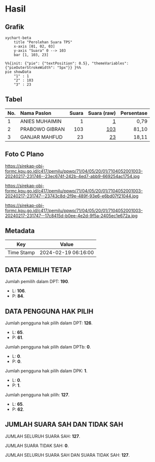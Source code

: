 # Hasil

## Grafik

```mermaid
xychart-beta
    title "Perolehan Suara TPS"
    x-axis [01, 02, 03]
    y-axis "Suara" 0 --> 103
    bar [1, 103, 23]
```

```mermaid
%%{init: {"pie": {"textPosition": 0.5}, "themeVariables": {"pieOuterStrokeWidth": "5px"}} }%%
pie showData
    "1" : 1
    "2" : 103
    "3" : 23
```

## Tabel

| No. | Nama Paslon    | Suara | Suara (raw) | Persentase |
|:--- |:-------------- | -----:| -----------:| ----------:|
| 1   | ANIES MUHAIMIN | 1     | [1][p-1]    | 0,79       |
| 2   | PRABOWO GIBRAN | 103   | [103][p-2]  | 81,10      |
| 3   | GANJAR MAHFUD  | 23    | [23][p-3]   | 18,11      |


[p-1]: https://github.com/gigit-pemilu/pemilu-2024-71-sulawesi-utara/blob/main/pilpres/hitung-suara/sub/71-sulawesi-utara/sub/04-kepulauan-talaud/sub/05-nanusa/sub/2001-kakorotan/sub/003-tps/sub/paslon-1.txt
[p-2]: https://github.com/gigit-pemilu/pemilu-2024-71-sulawesi-utara/blob/main/pilpres/hitung-suara/sub/71-sulawesi-utara/sub/04-kepulauan-talaud/sub/05-nanusa/sub/2001-kakorotan/sub/003-tps/sub/paslon-2.txt
[p-3]: https://github.com/gigit-pemilu/pemilu-2024-71-sulawesi-utara/blob/main/pilpres/hitung-suara/sub/71-sulawesi-utara/sub/04-kepulauan-talaud/sub/05-nanusa/sub/2001-kakorotan/sub/003-tps/sub/paslon-3.txt

## Foto C Plano

https://sirekap-obj-formc.kpu.go.id/c417/pemilu/ppwp/71/04/05/20/01/7104052001003-20240217-231746--23ec674f-242b-4ed7-abb9-669254ac1754.jpg

https://sirekap-obj-formc.kpu.go.id/c417/pemilu/ppwp/71/04/05/20/01/7104052001003-20240217-231747--23743c8d-2f9e-489f-93e6-e6bd07f21044.jpg

https://sirekap-obj-formc.kpu.go.id/c417/pemilu/ppwp/71/04/05/20/01/7104052001003-20240217-231747--17c8415d-b0ee-4e2d-9f5a-2405ec1e672a.jpg


## Metadata

| Key        | Value               |
| ---------- | ------------------- |
| Time Stamp | 2024-02-19 06:16:00 |


## DATA PEMILIH TETAP

Jumlah pemilih dalam DPT: **190**.
 * L: **106**.
 * P: **84**.

## DATA PENGGUNA HAK PILIH

Jumlah pengguna hak pilih dalam DPT: **126**.
 * L: **65**.
 * P: **61**.

Jumlah pengguna hak pilih dalam DPTb: **0**.
 * L: **0**.
 * P: **0**.

Jumlah pengguna hak pilih dalam DPK: **1**.
 * L: **0**.
 * P: **1**.

Jumlah pengguna hak pilih: **127**.
 * L: **65**.
 * P: **62**.

## JUMLAH SUARA SAH DAN TIDAK SAH

JUMLAH SELURUH SUARA SAH: **127**.

JUMLAH SUARA TIDAK SAH: **0**.

JUMLAH SELURUH SUARA SAH DAN SUARA TIDAK SAH: **127**.


